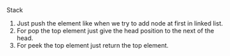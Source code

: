 Stack

1. Just push the element like when we try to add node at first in linked list.
2. For pop the top element just give the head position to the next of the head.
3. For peek the top element just return the top element.